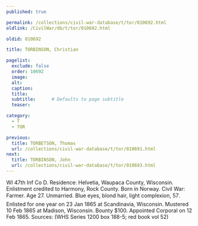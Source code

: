```yaml
---
published: true

permalink: /collections/civil-war-database/t/tor/010692.html
oldlink: /CivilWar/db/t/tor/010692.html

oldid: 010692

title: TORBINSON, Christian

pagelist:
  exclude: false
  order: 10692
  image: 
  alt:
  caption:
  title:
  subtitle:      # Defaults to page subtitle
  teaser:

category: 
  - T 
  - TOR

previous:
  title: TORBETSON, Thomas
  url: /collections/civil-war-database/t/tor/010691.html  
next:
  title: TORBINSON, John
  url: /collections/civil-war-database/t/tor/010693.html   
---
```

WI 47th Inf Co D. Residence: Helvetia, Waupaca County, Wisconsin. Enlistment credited to Harmony, Rock County. Born in Norway. Civil War: Farmer. Age 27. Unmarried. Blue eyes, blond hair, light complexion, 5&#146;7&#148;. Enlisted for one year on 23 Jan 1865 at Scandinavia, Wisconsin. Mustered 10 Feb 1865 at Madison, Wisconsin. Bounty $100. Appointed Corporal on 12 Feb 1865. Sources: (WHS Series 1200 box 188-5; red book vol 52)